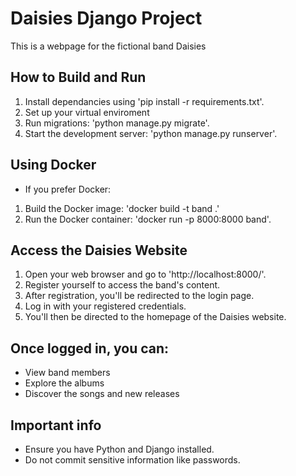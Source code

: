 # Daisies Django Project
This is a webpage for the fictional band Daisies

## How to Build and Run
1. Install dependancies using 'pip install -r requirements.txt'.
2. Set up your virtual enviroment
3. Run migrations: 'python manage.py migrate'.
4. Start the development server: 'python manage.py runserver'.

## Using Docker
- If you prefer Docker:
1. Build the Docker image: 'docker build -t band .'
2. Run the Docker container: 'docker run -p 8000:8000 band'.

## Access the Daisies Website

1. Open your web browser and go to 'http://localhost:8000/'.
2. Register yourself to access the band's content.
3. After registration, you'll be redirected to the login page.
4. Log in with your registered credentials.
5. You'll then be directed to the homepage of the Daisies website.

## Once logged in, you can:

- View band members
- Explore the albums
- Discover the songs and new releases

## Important info
- Ensure you have Python and Django installed.
- Do not commit sensitive information like passwords.